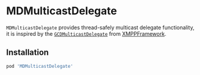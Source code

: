 # MDMulticastDelegate

`MDMulticastDelegate` provides thread-safely multicast delegate functionality, it is inspired by the [`GCDMulticastDelegate`](https://github.com/robbiehanson/XMPPFramework/blob/master/Utilities/GCDMulticastDelegate.h) from [XMPPFramework](https://github.com/robbiehanson/XMPPFramework).

## Installation

```ruby
pod 'MDMulticastDelegate'
```
